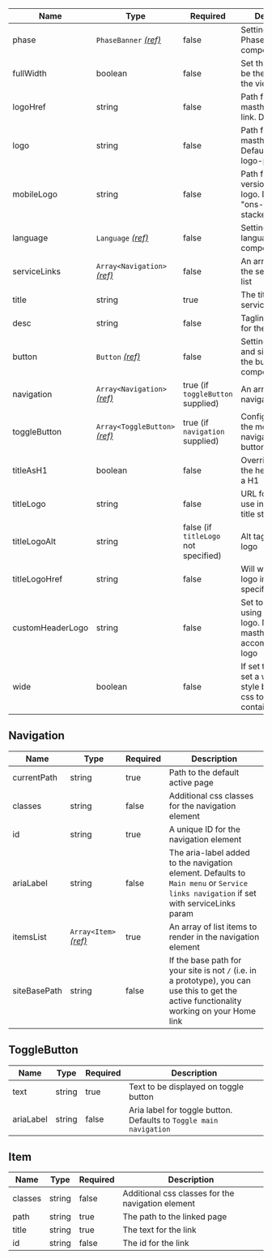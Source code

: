 | Name             | Type                                              | Required                             | Description                                                                               |
| ---------------- | ------------------------------------------------- | ------------------------------------ | ----------------------------------------------------------------------------------------- |
| phase            | `PhaseBanner` [_(ref)_](/components/phase-banner) | false                                | Settings for the Phase banner component                                                   |
| fullWidth        | boolean                                           | false                                | Set the header to be the full width of the viewport                                       |
| logoHref         | string                                            | false                                | Path for the masthead logo link. Defaults to "/"                                          |
| logo             | string                                            | false                                | Path for the masthead logo. Defaults to "ons-logo-pos"                                    |
| mobileLogo       | string                                            | false                                | Path for the mobile version of the logo. Defaults to "ons-logo-stacked-pos"               |
| language         | `Language` [_(ref)_](/patterns/change-language)   | false                                | Settings for the language selector component                                              |
| serviceLinks     | `Array<Navigation>` [_(ref)_](#navigation)        | false                                | An array to render the service links list                                                 |
| title            | string                                            | true                                 | The title for the service                                                                 |
| desc             | string                                            | false                                | Tagline/description for the service                                                       |
| button           | `Button` [_(ref)_](/components/button)            | false                                | Settings for save and sign out using the button component                                 |
| navigation       | `Array<Navigation>` [_(ref)_](#navigation)        | true (if `toggleButton` supplied)    | An array of all navigation links                                                          |
| toggleButton     | `Array<ToggleButton>` [_(ref)_](#togglebutton)    | true (if `navigation` supplied)      | Configuration for the mobile navigation toggle button                                     |
| titleAsH1        | boolean                                           | false                                | Override to render the header title as a H1                                               |
| titleLogo        | string                                            | false                                | URL for image to use instead of a title string                                            |
| titleLogoAlt     | string                                            | false (if `titleLogo` not specified) | Alt tag for the title logo                                                                |
| titleLogoHref    | string                                            | false                                | Will wrap the title logo in a link to the specified URL                                   |
| customHeaderLogo | string                                            | false                                | Set to 'nisra' if using the NISRA logo. Makes the masthead taller to accommodate the logo |
| wide             | boolean                                           | false                                | If set to true will set a wider page style by adding css to the container                 |

## Navigation

| Name         | Type                           | Required | Description                                                                                                                                 |
| ------------ | ------------------------------ | -------- | ------------------------------------------------------------------------------------------------------------------------------------------- |
| currentPath  | string                         | true     | Path to the default active page                                                                                                             |
| classes      | string                         | false    | Additional css classes for the navigation element                                                                                           |
| id           | string                         | true     | A unique ID for the navigation element                                                                                                      |
| ariaLabel    | string                         | false    | The aria-label added to the navigation element. Defaults to `Main menu` or `Service links navigation` if set with serviceLinks param        |
| itemsList    | `Array<Item>` [_(ref)_](#item) | true     | An array of list items to render in the navigation element                                                                                  |
| siteBasePath | string                         | false    | If the base path for your site is not `/` (i.e. in a prototype), you can use this to get the active functionality working on your Home link |

## ToggleButton

| Name      | Type   | Required | Description                                                        |
| --------- | ------ | -------- | ------------------------------------------------------------------ |
| text      | string | true     | Text to be displayed on toggle button                              |
| ariaLabel | string | false    | Aria label for toggle button. Defaults to `Toggle main navigation` |

## Item

| Name    | Type   | Required | Description                                       |
| ------- | ------ | -------- | ------------------------------------------------- |
| classes | string | false    | Additional css classes for the navigation element |
| path    | string | true     | The path to the linked page                       |
| title   | string | true     | The text for the link                             |
| id      | string | false    | The id for the link                               |
